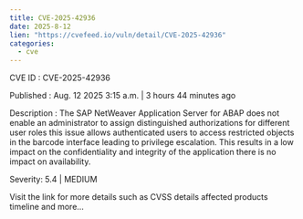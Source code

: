 ```yaml
--- 
title: CVE-2025-42936
date: 2025-8-12
lien: "https://cvefeed.io/vuln/detail/CVE-2025-42936"
categories:
  - cve
---
```


CVE ID : CVE-2025-42936

Published :  Aug. 12
2025
3:15 a.m. | 3 hours
44 minutes ago

Description : The SAP NetWeaver Application Server for ABAP does not enable an administrator to assign distinguished authorizations for different user roles
this issue allows authenticated users to access restricted objects in the barcode interface
leading to privilege escalation. This results in a low impact on the confidentiality and integrity of the application
there is no impact on availability.

Severity: 5.4 | MEDIUM

Visit the link for more details
such as CVSS details
affected products
timeline
and more...
